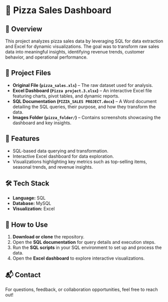 # 🍕 Pizza Sales Dashboard  

## 📌 Overview  
This project analyzes pizza sales data by leveraging SQL for data extraction and Excel for dynamic visualizations. The goal was to transform raw sales data into meaningful insights, identifying revenue trends, customer behavior, and operational performance.  

## 📂 Project Files  
- **Original File (`pizza_sales.xls`)** – The raw dataset used for analysis.  
- **Excel Dashboard (`Pizza project.3.xlsx`)** – An interactive Excel file featuring charts, pivot tables, and dynamic reports.  
- **SQL Documentation (`PIZZA_SALES PROJECT.docx`)** – A Word document detailing the SQL queries, their purpose, and how they transform the data.  
- **Images Folder (`pizza_folder/`)** – Contains screenshots showcasing the dashboard and key insights.  

## 🔹 Features  
- SQL-based data querying and transformation.  
- Interactive Excel dashboard for data exploration.  
- Visualizations highlighting key metrics such as top-selling items, seasonal trends, and revenue insights.  

## 🛠 Tech Stack  
- **Language:** SQL  
- **Database:** MySQL  
- **Visualization:** Excel  

## 🚀 How to Use  
1. **Download or clone** the repository.  
2. Open the **SQL documentation** for query details and execution steps.  
3. Run the **SQL scripts** in your SQL environment to set up and process the data.  
4. Open the **Excel dashboard** to explore interactive visualizations.  

## 📬 Contact  
For questions, feedback, or collaboration opportunities, feel free to reach out!  
